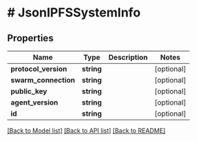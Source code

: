 # # JsonIPFSSystemInfo

## Properties

Name | Type | Description | Notes
------------ | ------------- | ------------- | -------------
**protocol_version** | **string** |  | [optional]
**swarm_connection** | **string** |  | [optional]
**public_key** | **string** |  | [optional]
**agent_version** | **string** |  | [optional]
**id** | **string** |  | [optional]

[[Back to Model list]](../../README.md#models) [[Back to API list]](../../README.md#endpoints) [[Back to README]](../../README.md)
